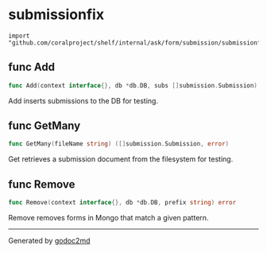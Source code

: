 
# submissionfix
    import "github.com/coralproject/shelf/internal/ask/form/submission/submissionfix"






## func Add
``` go
func Add(context interface{}, db *db.DB, subs []submission.Submission) error
```
Add inserts submissions to the DB for testing.


## func GetMany
``` go
func GetMany(fileName string) ([]submission.Submission, error)
```
Get retrieves a submission document from the filesystem for testing.


## func Remove
``` go
func Remove(context interface{}, db *db.DB, prefix string) error
```
Remove removes forms in Mongo that match a given pattern.









- - -
Generated by [godoc2md](http://godoc.org/github.com/davecheney/godoc2md)
